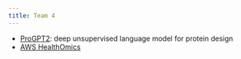 ```yaml
---
title: Team 4
---
```


- [ProGPT2](https://pubmed.ncbi.nlm.nih.gov/35896542/): deep unsupervised language model for protein design
- [AWS HealthOmics](https://docs.aws.amazon.com/omics/latest/dev/what-is-service.html)